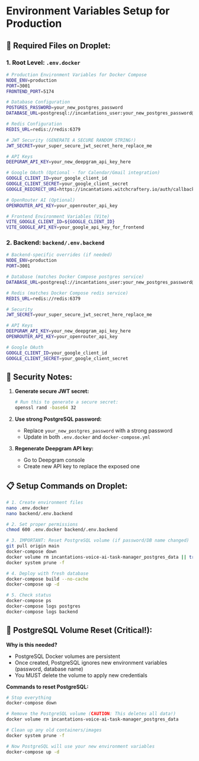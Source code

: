 # Environment Variables Setup for Production

## 📁 Required Files on Droplet:

### 1. **Root Level: `.env.docker`**
```bash
# Production Environment Variables for Docker Compose
NODE_ENV=production
PORT=3001
FRONTEND_PORT=5174

# Database Configuration  
POSTGRES_PASSWORD=your_new_postgres_password
DATABASE_URL=postgresql://incantations_user:your_new_postgres_password@postgres:5432/incantations_prod

# Redis Configuration
REDIS_URL=redis://redis:6379

# JWT Security (GENERATE A SECURE RANDOM STRING!)
JWT_SECRET=your_super_secure_jwt_secret_here_replace_me

# API Keys
DEEPGRAM_API_KEY=your_new_deepgram_api_key_here

# Google OAuth (Optional - for Calendar/Gmail integration)
GOOGLE_CLIENT_ID=your_google_client_id
GOOGLE_CLIENT_SECRET=your_google_client_secret
GOOGLE_REDIRECT_URI=https://incantations.witchcraftery.io/auth/callback

# OpenRouter AI (Optional)
OPENROUTER_API_KEY=your_openrouter_api_key

# Frontend Environment Variables (Vite)
VITE_GOOGLE_CLIENT_ID=${GOOGLE_CLIENT_ID}
VITE_GOOGLE_API_KEY=your_google_api_key_for_frontend
```

### 2. **Backend: `backend/.env.backend`**
```bash
# Backend-specific overrides (if needed)
NODE_ENV=production
PORT=3001

# Database (matches Docker Compose postgres service)
DATABASE_URL=postgresql://incantations_user:your_new_postgres_password@postgres:5432/incantations_prod

# Redis (matches Docker Compose redis service)
REDIS_URL=redis://redis:6379

# Security
JWT_SECRET=your_super_secure_jwt_secret_here_replace_me

# API Keys
DEEPGRAM_API_KEY=your_new_deepgram_api_key_here
OPENROUTER_API_KEY=your_openrouter_api_key

# Google OAuth
GOOGLE_CLIENT_ID=your_google_client_id
GOOGLE_CLIENT_SECRET=your_google_client_secret
```

## 🔐 **Security Notes:**

1. **Generate secure JWT secret:**
   ```bash
   # Run this to generate a secure secret:
   openssl rand -base64 32
   ```

2. **Use strong PostgreSQL password:**
   - Replace `your_new_postgres_password` with a strong password
   - Update in both `.env.docker` and `docker-compose.yml`

3. **Regenerate Deepgram API key:**
   - Go to Deepgram console
   - Create new API key to replace the exposed one

## 📋 **Setup Commands on Droplet:**

```bash
# 1. Create environment files
nano .env.docker
nano backend/.env.backend

# 2. Set proper permissions
chmod 600 .env.docker backend/.env.backend

# 3. IMPORTANT: Reset PostgreSQL volume (if password/DB name changed)
git pull origin main
docker-compose down
docker volume rm incantations-voice-ai-task-manager_postgres_data || true
docker system prune -f

# 4. Deploy with fresh database
docker-compose build --no-cache
docker-compose up -d

# 5. Check status
docker-compose ps
docker-compose logs postgres
docker-compose logs backend
```

## 🐘 **PostgreSQL Volume Reset (Critical!):**

**Why is this needed?**
- PostgreSQL Docker volumes are persistent
- Once created, PostgreSQL ignores new environment variables (password, database name)
- You MUST delete the volume to apply new credentials

**Commands to reset PostgreSQL:**
```bash
# Stop everything
docker-compose down

# Remove the PostgreSQL volume (CAUTION: This deletes all data!)
docker volume rm incantations-voice-ai-task-manager_postgres_data

# Clean up any old containers/images
docker system prune -f

# Now PostgreSQL will use your new environment variables
docker-compose up -d
``` 